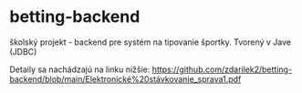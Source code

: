 # betting-backend

školský projekt - backend pre systém na tipovanie športky.
Tvorený v Jave (JDBC)

Detaily sa nachádzajú na linku nižšie:
https://github.com/zdarilek2/betting-backend/blob/main/Elektronické%20stávkovanie_sprava1.pdf
